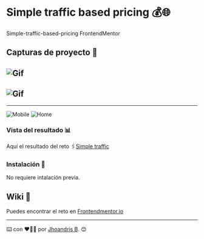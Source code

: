 # Simple traffic based pricing 💰️🌐

Simple-traffic-based-pricing FrontendMentor

## Capturas de proyecto 📸

## ![Gif](https://i.imgur.com/KkgXJPe.gif)

## ![Gif](https://i.imgur.com/55J5wAQ.gif)

---

![Mobile](https://imgur.com/sGnsrWhl.png "Mobile")
![Home](https://imgur.com/Rww7EJcl.png "Home")

### Vista del resultado 📊

Aquí el resultado del reto 🖇️[Simple traffic ](https://andybaronp.github.io/Simple-traffic-based-pricing/)

### Instalación 🔧

No requiere intalación previa.

## Wiki 📖

Puedes encontrar el reto en [Frontendmentor.io](https://www.frontendmentor.io/challenges/interactive-pricing-component-t0m8PIyY8/)

---

⌨️ con ❤️💪🏻 por [Jhoandris B](https://github.com/andybaronp). 😊
